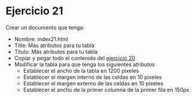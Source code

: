 # Ejercicio 21

Crear un documento que tenga:
* Nombre: index21.html
* Title:
Más atributos para tu tabla
* Título:
Más atributos para tu tabla
* Copiar y pegar todo el contenido del [ejercicio 20](ej20.md)
* Modificar la tabla para que tenga los siguientes atributos
  * Establecer el ancho de la tabla en 1200 pixeles
  * Establecer el margen interno de las celdas en 10 pixeles
  * Establecer el margen externo de las celdas en 10 pixeles
  * Establecer el ancho de la primer columna de la primer fila en 150px
